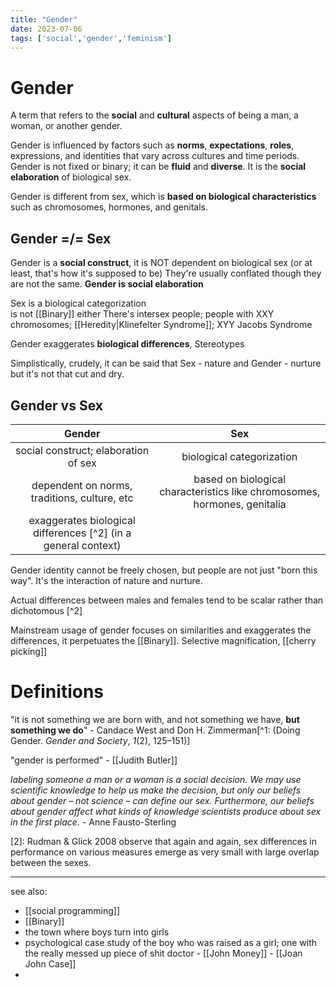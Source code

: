 ```yaml
---
title: "Gender"
date: 2023-07-06
tags: ['social','gender','feminism']
---
```

# Gender
A term that refers to the **social** and **cultural** aspects of being a man, a woman, or another gender. 

Gender is influenced by factors such as **norms**, **expectations**, **roles**, expressions, and identities that vary across cultures and time periods. Gender is not fixed or binary; it can be **fluid** and **diverse**.
It is the **social elaboration** of biological sex. 

Gender is different from sex, which is **based on biological characteristics** such as chromosomes, hormones, and genitals. 

## Gender =/= Sex
Gender is a **social construct**, it is NOT dependent on biological sex (or at least, that's how it's supposed to be)
They're usually conflated though they are not the same. 
**Gender is social elaboration**

Sex is a biological categorization  
is not [[Binary]] either
There's intersex people; people with XXY chromosomes; [[Heredity|Klinefelter Syndrome]]; XYY Jacobs Syndrome

Gender exaggerates **biological differences**, Stereotypes

Simplistically, crudely, it can be said that Sex - nature and Gender - nurture but it's not that cut and dry. 

## Gender vs Sex
| Gender | Sex |
|:--:|:--:|
|social construct; elaboration of sex|biological categorization|
|dependent on norms, traditions, culture, etc|based on biological characteristics like chromosomes, hormones, genitalia|
| exaggerates biological differences [^2] (in a general context) | |

Gender identity cannot be freely chosen, but people are not just "born this way". It's the interaction of nature and nurture. 

Actual differences between males and females tend to be scalar rather than dichotomous [^2]

Mainstream usage of gender focuses on similarities and exaggerates the differences, it perpetuates the [[Binary]]. Selective magnification, [[cherry picking]]

# Definitions
"it is not something we are born with, and not something we have, **but something we do**"  - Candace West and Don H. Zimmerman[^1: (Doing Gender. _Gender and Society_, _1_(2), 125–151)]

"gender is performed" - [[Judith Butler]]

*labeling someone a man or a woman is a social decision. We may use scientific knowledge to
help us make the decision, but only our beliefs about gender – not science – can define our sex.
Furthermore, our beliefs about gender affect what kinds of knowledge scientists produce about
sex in the first place.*
    - Anne Fausto-Sterling 


[2]: Rudman & Glick 2008 observe that again and again, sex differences in performance on various measures emerge as very small with large overlap between the sexes.

---
see also:
- [[social programming]]
- [[Binary]]
- the town where boys turn into girls 
- psychological case study of the boy who was raised as a girl; one with the really messed up piece of shit doctor - [[John Money]] - [[Joan John Case]] 
- 